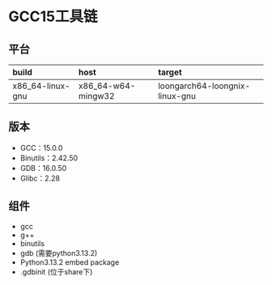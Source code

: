 # GCC15工具链

## 平台

| build            | host               | target                         |
| :--------------- | :----------------- | :----------------------------- |
| x86_64-linux-gnu | x86_64-w64-mingw32 | loongarch64-loongnix-linux-gnu |

## 版本

- GCC：15.0.0
- Binutils：2.42.50
- GDB：16.0.50
- Glibc：2.28

## 组件

- gcc
- g++
- binutils
- gdb (需要python3.13.2)
- Python3.13.2 embed package
- .gdbinit (位于share下)
